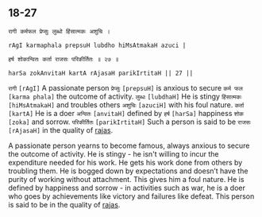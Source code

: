 ## 18-27


```shloka-sa
रागी कर्मफल प्रेप्सुः लुब्धो हिंसात्मकः अशुचि ।
```
```shloka-sa-hk
rAgI karmaphala prepsuH lubdho hiMsAtmakaH azuci |
```
```shloka-sa
हर्ष शोकान्वितः कर्ता राजसः परिकीर्तितः ॥ २७ ॥
```
```shloka-sa-hk
harSa zokAnvitaH kartA rAjasaH parikIrtitaH || 27 ||
```

`रागी` `[rAgI]` A passionate person `प्रेप्सुः` `[prepsuH]` is anxious to secure `कर्म फल` `[karma phala]` the outcome of activity. `लुब्धः` `[lubdhaH]` He is stingy `हिंसात्मकः` `[hiMsAtmakaH]` and troubles others `अशुचिः` `[azuciH]` with his foul nature. `कर्ता` `[kartA]` He is a doer `अन्वितः` `[anvitaH]` defined by `हर्ष` `[harSa]` happiness `शोक` `[zoka]` and sorrow. `परिकीर्तितः` `[parikIrtitaH]` Such a person is said to be `राजसः` `[rAjasaH]` in the quality of [rajas](rajas).

A passionate person yearns to become famous, always anxious to secure the outcome of activity. He is stingy - he isn't willing to incur the expenditure needed for his work. He gets his work done from others by troubling them. 
He is bogged down by expectations and doesn’t have the purity of working without attachment. This gives him a foul nature. 
He is defined by happiness and sorrow - in activities such as war, he is a doer who goes by achievements like victory and failures like defeat. This person is said to be in the quality of [rajas](rajas).

